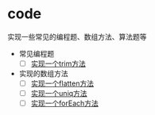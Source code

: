 # code
实现一些常见的编程题、数组方法、算法题等

- 常见编程题
    - [ ] [实现一个trim方法](./programming-problem/trim.js)
- 实现的数组方法
    - [ ] [实现一个flatten方法](./array/flatten.js)
    - [ ] [实现一个uniq方法](./array/uniq.js)
    - [ ] [实现一个forEach方法](./array/forEach.js)
